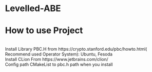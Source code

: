 # Levelled-ABE


<h1>How to use Project</h1>
</br>
<span>Install Library PBC.H from https://crypto.stanford.edu/pbc/howto.html( Recommend used Operator System): Ubuntu, Fesoda</span>
</br>
<span>Install CLion From https://www.jetbrains.com/clion/</span>
</br>
<span>Config path CMakeList to pbc.h path when you install</span>
